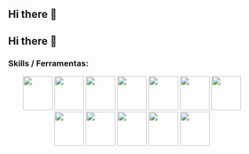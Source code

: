 ## Hi there 👋

<!--
**reimuh/reimuh** is a ✨ _special_ ✨ repository because its `README.md` (this file) appears on your GitHub profile.

Here are some ideas to get you started:

- 🔭 I’m currently working on ...
- 🌱 I’m currently learning ...
- 👯 I’m looking to collaborate on ...
- 🤔 I’m looking for help with ...
- 💬 Ask me about ...
- 📫 How to reach me: ...
- 😄 Pronouns: ...
- ⚡ Fun fact: ...
-->

## Hi there 👋


<h3 align="left">Skills / Ferramentas:</h3>
<div align="center">
		<div>
			<img src="https://cdn.jsdelivr.net/gh/devicons/devicon/icons/javascript/javascript-original.svg" width="60" height="70" />
			<img src="https://cdn.jsdelivr.net/gh/devicons/devicon/icons/typescript/typescript-original.svg" width="60" height="70" />
			<img src="https://cdn.jsdelivr.net/gh/devicons/devicon/icons/nodejs/nodejs-original.svg" width="60" height="70" />
			<img src="https://cdn.jsdelivr.net/gh/devicons/devicon/icons/react/react-original.svg" width="60" height="70" />
			<img src="https://cdn.jsdelivr.net/gh/devicons/devicon/icons/html5/html5-original.svg" width="60" height="70" />
			<img src="https://cdn.jsdelivr.net/gh/devicons/devicon/icons/css3/css3-original.svg" width="60" height="70" />
			<img src="https://cdn.jsdelivr.net/gh/devicons/devicon/icons/php/php-original.svg" width="60" height="70" />
			<img src="https://cdn.jsdelivr.net/gh/devicons/devicon/icons/mysql/mysql-original.svg" width="60" height="70" />
			<img src="https://cdn.jsdelivr.net/gh/devicons/devicon/icons/python/python-original.svg" width="60" height="70" />
			<img src="https://cdn.jsdelivr.net/gh/devicons/devicon/icons/c/c-original.svg" width="60" height="70" />
			<img src="https://cdn.jsdelivr.net/gh/devicons/devicon/icons/cplusplus/cplusplus-original.svg" width="60" height="70" />
			<img src="https://cdn.jsdelivr.net/gh/devicons/devicon/icons/git/git-original.svg" width="60" height="70" />
		</div>
</div>
